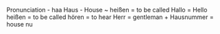 Pronunciation - haa
Haus - House ~
heißen = to be called
Hallo = Hello
heißen = to be called
hören = to hear
Herr = gentleman +
Hausnummer = house nu